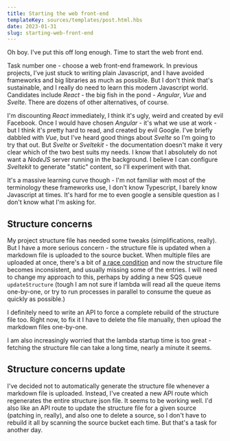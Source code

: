 ```yaml
---
title: Starting the web front-end
templateKey: sources/templates/post.html.hbs
date: 2023-01-31
slug: starting-web-front-end
---
```

Oh boy. I've put this off long enough. Time to start the web front end.

Task number one - choose a web front-end framework. In previous projects, I've just stuck to writing plain Javascript, and I have avoided frameworks and big libraries as much as possible. But I don't think that's sustainable, and I really do need to learn this modern Javascript world. Candidates include _React_ - the big fish in the pond - _Angular_, _Vue_ and _Svelte_. There are dozens of other alternatives, of course.

I'm discounting _React_ immediately, I think it's ugly, weird and created by evil Facebook. Once I would have chosen _Angular_ - it's what we use at work - but I think it's pretty hard to read, and created by evil Google. I've briefly dabbled with _Vue_, but I've heard good things about _Svelte_ so I'm going to try that out. But _Svelte_ or _Sveltekit_ - the documentation doesn't make it very clear which of the two best suits my needs. I know that I absolutely do not want a _NodeJS_ server running in the background. I believe I can configure _Sveltekit_ to generate "static" content, so I'll experiment with that.

It's a massive learning curve though - I'm not familiar with most of the terminology these frameworks use, I don't know Typescript, I barely know Javascript at times. It's hard for me to even google a sensible question as I don't know what I'm asking for.

## Structure concerns

My project structure file has needed some tweaks (simplifications, really). But I have a more serious concern - the structure file is updated when a markdown file is uploaded to the source bucket. When multiple files are uploaded at once, there's a bit of [a race condition](/a-file-upload-locking-issue) and now the structure file becomes inconsistent, and usually missing some of the entries. I will need to change my approach to this, perhaps by adding a new SQS queue `updateStructure` (tough I am not sure if lambda will read all the queue items one-by-one, or try to run processes in parallel to consume the queue as quickly as possible.)

I definitely need to write an API to force a complete rebuild of the structure file too. Right now, to fix it I have to delete the file manually, then upload the markdown files one-by-one.

I am also increasingly worried that the lambda startup time is too great - fetching the structure file can take a long time, nearly a minute it seems.

## Structure concerns update

I've decided not to automatically generate the structure file whenever a markdown file is uploaded. Instead, I've created a new API route which regenerates the entire structure json file. It seems to be working well. I'd also like an API route to update the structure file for a given source (patching in, really), and also one to delete a source, so I don't have to rebuild it all by scanning the source bucket each time. But that's a task for another day.
